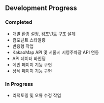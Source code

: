 ## Development Progress

### Completed

-   개발 환경 설정, 컴포넌트 구조 설계
-   컴포넌트 스타일링
-   반응형 작업
-   KakaoMap API 및 서울시 시영주차장 API 연동
-   API 데이터 바인딩
-   메인 페이지 기능 구현
-   상세 페이지 기능 구현

### In Progress

-   리팩토링 및 오류 수정 작업
